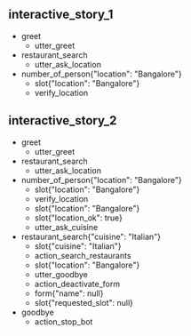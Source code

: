 
## interactive_story_1
* greet
    - utter_greet
* restaurant_search
    - utter_ask_location
* number_of_person{"location": "Bangalore"}
    - slot{"location": "Bangalore"}
    - verify_location

## interactive_story_2
* greet
    - utter_greet
* restaurant_search
    - utter_ask_location
* number_of_person{"location": "Bangalore"}
    - slot{"location": "Bangalore"}
    - verify_location
    - slot{"location": "Bangalore"}
    - slot{"location_ok": true}
    - utter_ask_cuisine
* restaurant_search{"cuisine": "Italian"}
    - slot{"cuisine": "Italian"}
    - action_search_restaurants
    - slot{"location": "Bangalore"}
    - utter_goodbye
    - action_deactivate_form
    - form{"name": null}
    - slot{"requested_slot": null}
* goodbye
    - action_stop_bot
